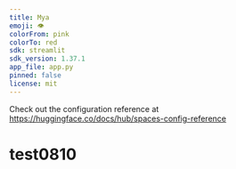 ```yaml
---
title: Mya
emoji: 👁
colorFrom: pink
colorTo: red
sdk: streamlit
sdk_version: 1.37.1
app_file: app.py
pinned: false
license: mit
---
```


Check out the configuration reference at https://huggingface.co/docs/hub/spaces-config-reference
# test0810

